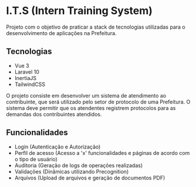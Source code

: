 # I.T.S (Intern Training System)

Projeto com o objetivo de praticar a stack de tecnologias utilizadas para o desenvolvimento de aplicações na Prefeitura.

## Tecnologias

- Vue 3
- Laravel 10
- InertiaJS
- TailwindCSS

O projeto consiste em desenvolver um sistema de atendimento ao contribuinte, que será utilizado pelo setor de protocolo de uma Prefeitura. O sistema deve permitir que os atendentes registrem protocolos para as demandas dos contribuintes atendidos.

## Funcionalidades

- Login (Autenticação e Autorização)
- Perfil de acesso (Acesso a 'x' funcionalidades e páginas de acordo com o tipo de usuário)
- Auditoria (Geração de logs de operações realizadas)
- Validações (Dinâmicas utilizando Precognition)
- Arquivos (Upload de arquivos e geração de documentos PDF)
